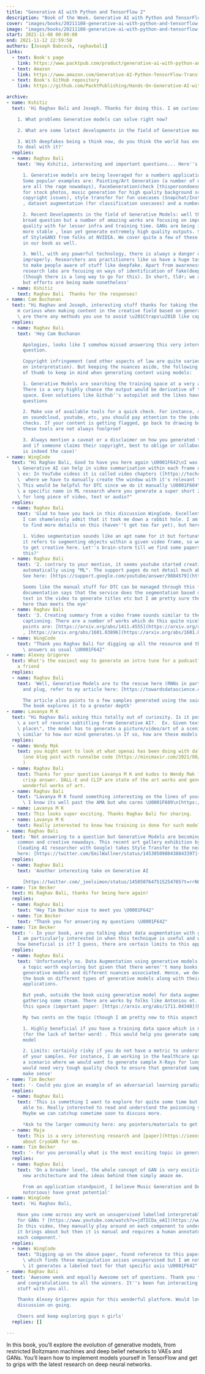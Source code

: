 ```yaml
---
title: "Generative AI with Python and TensorFlow 2"
description: "Book of the Week. Generative AI with Python and TensorFlow 2 by Joseph Babcock and Raghav Bali"
cover: "images/books/20211108-generative-ai-with-python-and-tensorflow-2/cover.jpg"
image: "images/books/20211108-generative-ai-with-python-and-tensorflow-2/preview.jpg"
start: 2021-11-08 00:00:00
end: 2021-11-12 22:59:58
authors: [Joseph Babcock, raghavbali]
links: 
  - text: Book's page
    link: https://www.packtpub.com/product/generative-ai-with-python-and-tensorflow-2/9781800200883
  - text: Amazon
    link: https://www.amazon.com/Generative-AI-Python-TensorFlow-Transformer/dp/1800200889
  - text: Book's GitHub repository
    link: https://github.com/PacktPublishing/Hands-On-Generative-AI-with-Python-and-TensorFlow-2

archive:
- name: Kshitiz
  text: 'Hi Raghav Bali and Joseph. Thanks for doing this. I am curious to know -

    1. What problems Generative models can solve right now?

    2. What are some latest developments in the field of Generative models?

    3. With deepfakes being a think now, do you think the world has enough artillery
    to deal with it?'
  replies:
  - name: Raghav Bali
    text: 'Hey Kshitiz, interesting and important questions... Here''s my take:

      1. Generative models are being leveraged for a numbers applications currently.
      Some popular examples are: Painting/Art Generation (a number of neural artists
      are all the rage nowadays), FaceGeneration(check [thispersondoesnotexist.com](http://thispersondoesnotexist.com))
      for stock photos, music generation for high quality background scores (free from
      copyright issues), style transfer for fun usecases (Snapchat/Instagram filters)
      , dataset augmentation (for classification usecases) and a number of other domains.

      2. Recent Developments in the field of Generative Models: well this is quite a
      broad question but a number of amazing works are focusing on improving the output
      quality with far lesser infra and training time. GANs are being improved to be
      more stable , lean yet generate extremely high quality outputs. See the likes
      of StyleGAN3 from folks at NVIDIA. We cover quite a few of these recent architectures
      in our book as well.

      3. Well, with any powerful technology, there is always a danger of it being used
      improperly. Researchers ans practitioners like us have a huge task at our hands
      to make people aware of stuff like deepfake. Apart from awareness, a number of
      research labs are focusing on ways of identification of fake(deep fake) content
      (though there is a long way to go for this). In short, tldr; we are not there
      but efforts are being made nonetheless'
  - name: Kshitiz
    text: Raghav Bali  Thanks for the responses!
- name: Cam Buchanan
  text: "Hi Raghav and Joseph, interesting stuff thanks for taking the time. I\u2019\
    m curious when making content in the creative field based on generative models,\
    \ are there any methods you use to avoid \u201Ctraps\u201D like copyright infringement?"
  replies:
  - name: Raghav Bali
    text: 'Hey Cam Buchanan

      Apologies, looks like I somehow missed answering this very interesting and pertinent
      question.

      Copyright infringement (and other aspects of law are quite varied and dependent
      on interpretation). But keeping the nuances aside, the following are some rules
      of thumb to keep in mind when generating content using models:

      1. Generative Models are searching the training space at a very abstract level.
      There is a very highly chance the output would be derivative of the training
      space. Even solutions like Github''s autopilot and the likes have raised similar
      questions

      2. Make use of available tools for a quick check. For instance, uploading content
      on soundcloud, youtube, etc, you should pay attention to the inbuilt copyright
      checks. If your content is getting flagged, go back to drawing board. But again,
      these tools are not always foolproof

      3. Always mention a caveat or a disclaimer on how you generated this content
      and if someone claims their copyright, best to oblige or collaborate (if it
      is indeed the case)'
- name: WingCode
  text: "Hi Raghav Bali, Good to have you here again \U0001F642\nI was wondering whether\
    \ Generative AI can help in video summarisation within each frame of context.\
    \ ex: In YouTube videos it is called video chapters ([https://techcrunch.com/2020/05/28/youtube-introduces-video-chapters-to-make-it-easier-to-navigate-through-longer-videos/](https://techcrunch.com/2020/05/28/youtube-introduces-video-chapters-to-make-it-easier-to-navigate-through-longer-videos/))\
    \  where we have to manually create the window with it's relevant text summary.\
    \ This would be helpful for DTC since we do it manually \U0001F604\nDoes it have\
    \ a specific name in ML research where you generate a super short 2-5 words summary\
    \ for long piece of video, text or audio?"
  replies:
  - name: Raghav Bali
    text: 'Glad to have you back in this discussion WingCode. Excellent question n
      I can shamelessly admit that it took me down a rabbit hole. I am still looking
      to find more details on this (haven''t got too far yet), but here''s my take:

      1. Video segmentation sounds like an apt name for it but fortunately or unfortunately
      it refers to segmenting objects within a given video frame, so we might have
      to get creative here. Let''s brain-storm till we find some papers detailing
      this?'
  - name: Raghav Bali
    text: '2. contrary to your mention, it seems youtube started creating video chapters
      automatically using "ML". The support pages do not detail much about it though.
      See here: [https://support.google.com/youtube/answer/9884579](https://support.google.com/youtube/answer/9884579)

      Seems like the manual stuff for DTC can be managed through this feature? The
      documentation says that the service does the segmentation based on different
      text in the video to generate titles etc but I am pretty sure there is more
      here than meets the eye'
  - name: Raghav Bali
    text: '3. Creating summary from a video frame sounds similar to the task of image
      captioning. There are a number of works which do this quite nicely, starting
      points are: [https://arxiv.org/abs/1411.4555](https://arxiv.org/abs/1411.4555)
      , [https://arxiv.org/abs/1601.03896](https://arxiv.org/abs/1601.03896)'
  - name: WingCode
    text: "Thank you Raghav Bali for digging up all the resource and the elaborate\
      \ answers as usual \U0001F642"
- name: Alexey Grigorev
  text: What's the easiest way to generate an intro tune for a podcast? Asking for
    a friend
  replies:
  - name: Raghav Bali
    text: 'Well, Generative Models are to the rescue here (RNNs in particular). <#C01F53D373M|shameless-promotion>
      and plug, refer to my article here: [https://towardsdatascience.com/lstms-for-music-generation-8b65c9671d35](https://towardsdatascience.com/lstms-for-music-generation-8b65c9671d35)

      The article also points to a few samples generated using the said architectures.
      The book explores it to a greater depth'
- name: Lavanya M K
  text: "Hi Raghav Bali asking this totally out of curiosity. Is it possible to create\
    \ a sort of reverse subtitling from Generative AI?.  Ex. Given text \"a beautiful\
    \ place\", the model has to generate a picture/video/art of a scenic place, something\
    \ similar to how our mind generates.\n If so, how are these models trained?"
  replies:
  - name: Wendy Mak
    text: you might want to look at what openai has been doing with dall-e/clip etc
      (one blog post with runnalbe code [https://minimaxir.com/2021/08/vqgan-clip/](https://minimaxir.com/2021/08/vqgan-clip/)
      )
  - name: Raghav Bali
    text: Thanks for your question Lavanya M K and kudos to Wendy Mak for the perfectly
      crisp answer. DALL-E and CLIP are state of the art works and generate some really
      wonderful works of art.
  - name: Raghav Bali
    text: "Lavanya M K found something interesting on the lines of your question.\
      \ I know its well past the AMA but who cares \U0001F609\n[https://blogs.nvidia.com/blog/2021/11/22/gaugan2-ai-art-demo/](https://blogs.nvidia.com/blog/2021/11/22/gaugan2-ai-art-demo/)"
  - name: Lavanya M K
    text: This looks super exciting. Thanks Raghav Bali for sharing.
  - name: Lavanya M K
    text: Really interested to know how training is done for such models
- name: Raghav Bali
  text: 'Not answering to a question but Generative Models are becoming more and more
    common and creative nowadays. This recent art gallery exhibition by Emil Wallner
    (leading AI researcher with Google) takes Style Transfer to the next level, see
    here: [https://twitter.com/EmilWallner/status/1453050980438843397](https://twitter.com/EmilWallner/status/1453050980438843397)'
  replies:
  - name: Raghav Bali
    text: 'Another interesting take on Generative AI

      [https://twitter.com/_joelsimon/status/1458507647515254785?t=rrN80ZIEweAX0ITBvmV7VQ&amp;s=19](https://twitter.com/_joelsimon/status/1458507647515254785?t=rrN80ZIEweAX0ITBvmV7VQ&amp;s=19)'
- name: Tim Becker
  text: Hi Raghav Bali, thanks for being here again!
  replies:
  - name: Raghav Bali
    text: "Hey Tim Becker nice to meet you \U0001F642"
  - name: Tim Becker
    text: "Thank you for answering my questions \U0001F642"
- name: Tim Becker
  text: '- In your book, are you talking about data augmentation with generative AI?
    I am particularly interested in when this technique is useful and when not? And
    how beneficial is it? I guess, there are certain limits to this approach?'
  replies:
  - name: Raghav Bali
    text: 'Unfortunately no. Data Augmentation using generative models is definitely
      a topic worth exploring but given that there weren''t many books introducing
      generative models and different nuances associated. Hence, we decided to focus
      the book on different types of generative models along with their different
      applications.

      But yeah, outside the book using generative model for data augmentation is certainly
      gathering some steam. There are works by folks like Antoniou et. al. spearheading
      this space (important paper: [https://arxiv.org/abs/1711.04340](https://arxiv.org/abs/1711.04340))

      My two cents on the topic (though I am pretty new to this aspect itself):

      1. Highly beneficial if you have a training data space which is not so expansive/diverse
      (for the lack of better word) . This would help you generate samples for a robust
      model

      2. Limits: certainly risky if you do not have a metric to understand the quality
      of your samples. For instance, I am working in the healthcare space and imagine
      a scenario where we would want to generate sample X-Rays for lung cancer. We
      would need very tough quality check to ensure that generated samples indeed
      make sense'
- name: Tim Becker
  text: '- Could you give an example of an adversarial learning paradigm?'
  replies:
  - name: Raghav Bali
    text: 'This is something I want to explore for quite some time but haven''t been
      able to. Really interested to read and understand the poisoning strategies.
      Maybe we can catchup sometime soon to discuss more.

      *Ask to the larger community here: any pointers/materials to get started?*'
  - name: Maja
    text: This is a very interesting research and [paper](https://ieeexplore.ieee.org/stamp/stamp.jsp?arnumber=9483649)
      about CryoGAN for me.
- name: Tim Becker
  text: '- For you personally what is the most exciting topic in generative AI?'
  replies:
  - name: Raghav Bali
    text: 'On a broader level, the whole concept of GAN is very exciting to me. Every
      new architecture and the ideas behind them simply amaze me.

      From an application standpoint, I believe Music Generation and DeepFakes (though
      notorious) have great potential'
- name: WingCode
  text: 'Hi Raghav Bali,

    Have you come across any work on unsupervised labelled interpretable controls
    for GANs ? [https://www.youtube.com/watch?v=jdTICDa_eAI](https://www.youtube.com/watch?v=jdTICDa_eAI)
    In this video, they manually play around on each component to understand the changes
    it brings about but then it is manual and requires a human annotator to label
    each component.'
  replies:
  - name: WingCode
    text: "Digging up on the above paper, found reference to this paper [https://arxiv.org/abs/2002.03754](https://arxiv.org/abs/2002.03754)\
      \ which finds these manipulation axises unsupervised but I am not sure whether\
      \ it generates a labeled text for that specific axis \U0001F642"
- name: Raghav Bali
  text: 'Awesome week and equally Awesome set of questions. Thank you to all the participants
    and congratulations to all the winners. It''s been fun interacting and discussing
    stuff with you all.

    Thanks Alexey Grigorev again for this wonderful platform. Would love to keep this
    discussion on going.

    Cheers and keep exploring guys n girls'
  replies: []

---
```


In this book, you’ll explore the evolution of generative models, from restricted Boltzmann
machines and deep belief networks to VAEs and GANs. You’ll learn how to implement models
yourself in TensorFlow and get to grips with the latest research on deep neural networks.